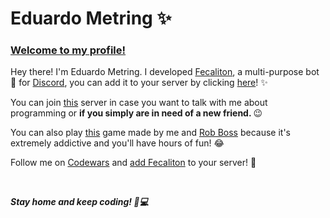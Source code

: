 <h1>Eduardo Metring ✨</h1>

<h3><a href="github.com/eduardometring">Welcome to my profile!</a></h3>

<p>Hey there! I'm Eduardo Metring. I developed <a href="https://discord.com/oauth2/authorize?client_id=710530907370684526&scope=bot&permissions=1878523209">Fecaliton</a>, a multi-purpose bot 🤖 for <a href="https://discord.com">Discord</a>, you can add it to your server by clicking <a href="https://discord.com/oauth2/authorize?client_id=710530907370684526&scope=bot&permissions=1878523209">here</a>! ✨</p>
<p>You can join <a href="https://discord.com/invite/exCv2tX">this</a> server in case you want to talk with me about programming or <b>if you simply are in need of a new friend.
</b> 😉</p>
<p>You can also play <a href="https://happyfactory.glitch.me">this</a> game made by me and <a href="https://github.com/Rob-Boss01">Rob Boss</a> because it's extremely addictive and you'll have hours of fun! 😂</p>
<p>Follow me on <a href="https://www.codewars.com/users/eduardometring">Codewars</a> and <a href="https://discord.com/oauth2/authorize?client_id=710530907370684526&scope=bot&permissions=1878523209">add Fecaliton</a> to your server! 🤩</p>
<br>
<p><b><i>Stay home and keep coding! 🏡💻</i></b></p>
